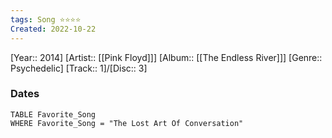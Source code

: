 ```yaml
---
tags: Song ⭐️⭐⭐⭐
Created: 2022-10-22
---
```

[Year:: 2014]
[Artist:: [[Pink Floyd]]]
[Album:: [[The Endless River]]]
[Genre:: Psychedelic]
[Track:: 1]/[Disc:: 3]
### Dates
```dataview
TABLE Favorite_Song
WHERE Favorite_Song = "The Lost Art Of Conversation"

```